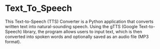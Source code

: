 # Text_To_Speech
This Text-to-Speech (TTS) Converter is a Python application that converts written text into natural-sounding speech. Using the gTTS (Google Text-to-Speech) library, the program allows users to input text, which is then converted into spoken words and optionally saved as an audio file (MP3 format).
